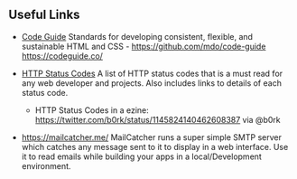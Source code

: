 
## Useful Links

- [Code Guide](https://codeguide.co) Standards for developing consistent, flexible, and sustainable HTML and CSS -  https://github.com/mdo/code-guide https://codeguide.co/

- [HTTP Status Codes](https://httpstatuses.com/) A list of HTTP status codes that is a must read for any web developer and projects. Also includes links to details of each status code. 

	- HTTP Status Codes in a ezine: <https://twitter.com/b0rk/status/1145824140462608387> via @b0rk

- <https://mailcatcher.me/> MailCatcher runs a super simple SMTP server which catches any message sent to it to display in a web interface. Use it to read emails while building your apps in a local/Development environment.